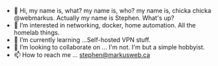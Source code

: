 - 👋 Hi, my name is, what? my name is, who? my name is, chicka chicka @webmarkus.  Actually my name is Stephen. What's up?
- 👀 I’m interested in networking, docker, home automation. All the homelab things.
- 🌱 I’m currently learning ...Self-hosted VPN stuff.
- 💞️ I’m looking to collaborate on ... I'm not. I'm but a simple hobbyist.
- 📫 How to reach me ... stephen@markusweb.ca
